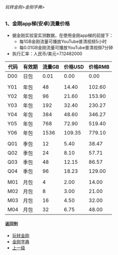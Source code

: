 ###### 玩转金刚>金刚字典>


### 1、金刚app梯(安卓)流量价格

- 据金刚实验室实测数据，在使用金刚app梯的前提下：
  - 每1GB金刚流量可播放YouTube普清视频5小时
  - 每0.01GB金刚流量可播放YouTube普清视频7分钟
- 执行汇率：人民币/美元=7.12482000

|代码|有效期|流量GB|价格USD|价格RMB|
|------| ------| ------| ------|------| 
|D00|日包| 0.01|0.00|0.00| 
||||||
|Y01|年包|48|14.40|102.60|
|Y02|年包|96|21.60|153.90|
|Y03|年包|192|32.40|230.27|
|Y04|年包|384|48.60|346.27|
|Y05|年包|768|72.90|519.40|
|Y06|年包|1536|109.35|779.10|
||||||
|Q01|季包|12|5.40|38.47|
|Q02|季包|24|8.10|57.71| 
|Q03|季包|48|12.15|86.57| 
|Q04|季包|96|18.23|129.00| 
||||||
|M01|月包|4|2.00|14.00|
|M02|月包|8|3.00|21.00| 
|M03|月包|16|4.50|32.00| 
|M04|月包|32|6.75|48.00| 


#### 返回到
- [玩转金刚](https://github.com/a2zitpro/web/blob/master/LadderFree/A.md)
- [金刚字典](https://github.com/a2zitpro/web/blob/master/LadderFree/kkDictionary/KKDictionary.md)
- [上一级](https://github.com/a2zitpro/web/blob/master/LadderFree/kkDictionary/Price/KKDTPrice.md)


